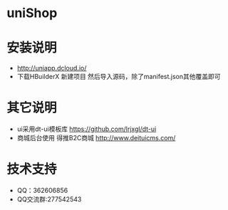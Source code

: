 # uniShop
# 安装说明
* http://uniapp.dcloud.io/ 
* 下载HBuilderX 新建项目 然后导入源码，除了manifest.json其他覆盖即可 
# 其它说明
* ui采用dt-ui模板库  https://github.com/lrjxgl/dt-ui 
* 商城后台使用 得推B2C商城  http://www.deituicms.com/ 
# 技术支持
* QQ：362606856 
* QQ交流群:277542543
